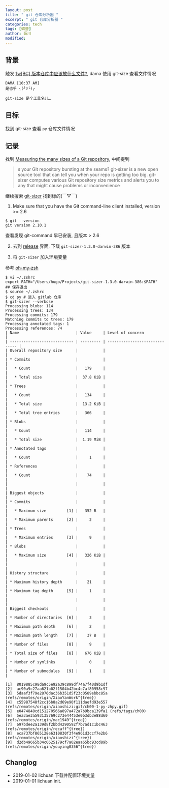 ```yaml
---
layout: post
title: " git 仓库分析器 "
excerpt: " git 仓库分析器 "
categories: tech
tags: [蟒营]
author: 沥川
modified:
---
```

## 背景

触发 [1w[BC] 版本仓库中应该放什么文件?](https://gitlab.com/101camp/py/issues/8), dama 使用 git-size 查看文件情况

```
DAMA [10:37 AM]
是也乎 ╮(╯▽╰)╭

git-size 是个工具名儿…
```

## 目标
找到 git-size 查看 `py` 仓库文件情况

## 记录

找到 [Measuring the many sizes of a Git repository](https://blog.github.com/2018-03-05-measuring-the-many-sizes-of-a-git-repository/), 中间提到

> s your Git repository bursting at the seams? git-sizer is a new open source tool that can tell you when your repo is getting too big. git-sizer computes various Git repository size metrics and alerts you to any that might cause problems or inconvenience

继续搜索 [git-sizer](https://github.com/github/git-sizer) 找到标的(￣▽￣)

1. Make sure that you have the Git command-line client installed, version >= 2.6

```
$ git --version
git version 2.10.1
```

查看发现 git-command 早已安装, 且版本 > 2.6

2. 去到 [release](https://github.com/github/git-sizer/releases) 界面, 下载 `git-sizer-1.3.0-darwin-386` 版本

3. 将 `git-sizer` 加入环境变量

参考 [oh-my-zsh](https://github.com/robbyrussell/oh-my-zsh)

```
$ vi ~/.zshrc
export PATH="/Users/hugo/Projects/git-sizer-1.3.0-darwin-386:$PATH"
## 保存退出
$ source ~/.zshrc
$ cd py # 进入 gitlab 仓库
$ git-sizer --verbose
Processing blobs: 114
Processing trees: 134
Processing commits: 179
Matching commits to trees: 179
Processing annotated tags: 1
Processing references: 74
| Name                         | Value     | Level of concern               |
| ---------------------------- | --------- | ------------------------------ |
| Overall repository size      |           |                                |
| * Commits                    |           |                                |
|   * Count                    |   179     |                                |
|   * Total size               |  37.8 KiB |                                |
| * Trees                      |           |                                |
|   * Count                    |   134     |                                |
|   * Total size               |  13.2 KiB |                                |
|   * Total tree entries       |   366     |                                |
| * Blobs                      |           |                                |
|   * Count                    |   114     |                                |
|   * Total size               |  1.19 MiB |                                |
| * Annotated tags             |           |                                |
|   * Count                    |     1     |                                |
| * References                 |           |                                |
|   * Count                    |    74     |                                |
|                              |           |                                |
| Biggest objects              |           |                                |
| * Commits                    |           |                                |
|   * Maximum size         [1] |   352 B   |                                |
|   * Maximum parents      [2] |     2     |                                |
| * Trees                      |           |                                |
|   * Maximum entries      [3] |     9     |                                |
| * Blobs                      |           |                                |
|   * Maximum size         [4] |   326 KiB |                                |
|                              |           |                                |
| History structure            |           |                                |
| * Maximum history depth      |    21     |                                |
| * Maximum tag depth      [5] |     1     |                                |
|                              |           |                                |
| Biggest checkouts            |           |                                |
| * Number of directories  [6] |     3     |                                |
| * Maximum path depth     [6] |     2     |                                |
| * Maximum path length    [7] |    37 B   |                                |
| * Number of files        [8] |     9     |                                |
| * Total size of files    [8] |   676 KiB |                                |
| * Number of symlinks         |     0     |                                |
| * Number of submodules   [9] |     1     |                                |

[1]  8019885c98da9c5e92a39c899df74a7f40d9b1df
[2]  ac90a9c27aa621b02f1504b42bc4c7af80958c97
[3]  5daaf3f79e2876dac36b351d5f23c0589ebbc85a (refs/remotes/origin/XiaoYanWork^{tree})
[4]  c55987548f2cc16b8a2d69e90f111daefd93e557 (refs/remotes/origin/xiaoshizi:gif/ch00-1-py-zhpy.gif)
[5]  e0474848cd151270566a897a472a7b9bca139fa1 (refs/tags/ch00)
[6]  5ea3ae3a593135769c273e44453e0b3db3e88d60 (refs/remotes/origin/mac1949^{tree})
[7]  697bdee2a139d8f2bbd4290592f7b7ad1c1bc463 (refs/remotes/origin/recaff^{tree})
[8]  eca737bf865128e6310830f3f4e961d3ccf7e2b6 (refs/remotes/origin/xiaoshizi^{tree})
[9]  d2db49665b34c0625179cf7a02eaa65bc93cd89b (refs/remotes/origin/youying0356^{tree})
```


 
## Changlog
- 2019-01-02 lichuan 下载并配置环境变量
- 2019-01-01 lichuan init.


